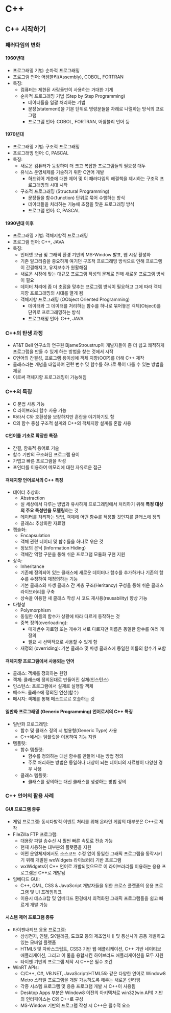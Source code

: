 # C++
## C++ 시작하기
### 패러다임의 변화
#### 1960년대
- 프로그래밍 기법: 순차적 프로그래밍
- 프로그램 언어: 어셈블리(Assembly), COBOL, FORTRAN
- 특징:
  - 컴퓨터는 제한된 사람들만이 사용하는 거대한 기계
  - 순차적 프로그래밍 기법 (Step by Step Programming)
    - 데이터들을 일괄 처리하는 기법
    - 문장(statement)을 기본 단위로 명령문들을 차례로 나열하는 방식의 프로그램
    - 프로그램 언어: COBOL, FORTRAN, 어셈블리 언어 등

#### 1970년대
- 프로그래밍 기법: 구조적 프로그래밍
- 프로그래밍 언어: C, PASCAL
- 특징:
  - 새로운 컴퓨터가 등장하며 더 크고 복잡한 프로그램들의 필요성 대두
  - 유닉스 운영체제를 기술하기 위한 C언어 개발
    - 하드웨어 계층에 대한 제어 및 이 패러다임의 해결책을 제시하는 구조적 프로그래밍의 시대 시작
  - 구조적 프로그래밍 (Structural Programming)
    - 문장들을 함수(function) 단위로 묶어 수행하는 방식
    - 데이터들을 처리하는 기능에 초점을 맞춘 프로그래밍 방식
    - 프로그램 언어: C, PASCAL
  
#### 1990년대 이후
- 프로그래밍 기법: 객체지향적 프로그래밍
- 프로그램 언어: C++, JAVA
- 특징:
  - 인터넷 보급 및 그래픽 환경 기반의 MS-Window 발표, 웹 시장 활성화
  - 기존 알고리즘을 중요하게 여기던 구조적 프로그래밍 방식으로 인해 프로그램이 간결해지고, 유지보수가 원활해짐
  - 새로운 시장에 맞는 대규모 프로그램 작성의 문제로 인해 새로운 프로그램 방식이 필요
  - 데이터 처리에 좀 더 초점을 맞추는 프로그램 방식이 필요하고 그에 따라 객체 지향 프로그래밍의 시대를 열게 됨
  - 객체지향 프로그래밍 (OObject Oriented Programming)
    - 데이터와 그 데이터를 처리하는 함수를 하나로 묶어놓은 객체(Object)를 단위로 프로그래밍하는 방식
    - 프로그래밍 언어: C++, JAVA

### C++의 탄생 과정
- AT&T Bell 연구소의 연구원 BjameStroustrup이 개발자들이 좀 더 쉽고 쾌적하게 프로그램을 만들 수 있게 하는 방법을 찾는 것에서 시작
- C언어의 간결성, 프로그램 용이성에 객체 지향(OOP)를 더해 C++ 제작
- 클래스라는 개념을 대입하여 관련 변수 및 함수를 하나로 묶어 다룰 수 있는 방법을 제공
- 이로써 객체지향 프로그래밍이 가능해짐

### C++의 특징
- C 문법 사용 가능
- C 라이브러리 함수 사용 가능
- 따라서 C와 호환성을 보장하지만 혼란을 야기하기도 함
- C의 함수 중심 구조적 설계와 C++의 객체지향 설계를 혼합 사용

#### C언어를 기초로 확장한 특징:
- 간결, 함축적 용어로 기술
- 함수 기반의 구조화된 프로그램 용이
- 가볍고 빠른 프로그램을 작성
- 포인터를 이용하여 메모리에 대한 자유로운 접근

#### 객체지향 언어로서의 C++ 특징
- 데이터 추상화:
  - Abstraction
  - 실 세상에서 다루는 방법과 유사하게 프로그래밍에서 처리하기 위해 **특정 대상의 주요 특성만을 모델링**하는 것
  - 데이터를 처리하는 방법, 객체에 어떤 함수를 적용할 것인지를 클래스에 정의
  - 클래스: 추상화한 자료형
- 캡술화:
  - Encapsulation
  - 객체 관련 데이터 및 함수들을 하나로 욲은 것
  - 정보의 은닉 (Information Hiding)
  - 객체간 역할 구분을 통해 쉬운 프로그램 모듈화 구현 지원
- 상속:
  - Inheritance
  - 기존에 정의되어 있는 클래스에 새로운 데이터나 함수를 추가하거나 기존의 함수를 수정하여 재정의하는 기능
  - 기본 클래스와 파생 클래스 간 계층 구조(Heritancy) 구성을 통해 쉬운 클래스 라이브러리를 구축
  - 상속을 이용한 새 클래스 작성 시 코드 재사용(reusability) 향상 가능
- 다형성
  - Polymorphism
  - 동일한 이름의 함수가 상황에 따라 다르게 동작하는 것
  - 중복 정의(overloading):
    - 매개변수 자료형 또는 개수가 서로 다르지만 이름은 동일한 함수를 여러 개 정의
    - 필요 시 선택적으로 사용할 수 있게 함
  - 재정의 (overriding): 기본 클래스 및 파생 클래스에 동일한 이름의 함수가 포함

#### 객체지향 프로그램에서 사용되는 언어
- 클래스: 객체를 정의하는 원형
- 객체: 클래스에 정의된대로 만들어진 실체(인스턴스)
- 인스턴스: 프로그램에서 실제로 실행할 객체
- 메소드: 클래스에 정의된 연산(함수)
- 메시지: 객체를 통해 메소드르르 호출하는 것

#### 일반화 프로그래밍 (Generic Programming) 언어로서의 C++ 특징
- 일반화 프로그래밍:
  - 함수 및 클래스 정의 시 범용형(Generic Type) 사용
  - C++에서는 템플릿을 이용하여 기능 지원
- 템플릿:
  - 함수 템플릿:
    - 함수를 정의하는 대신 함수를 만들어 내는 방법 정의
    - 주로 처리하는 방법은 동일하나 대상이 되는 데이터의 자료형이 다양한 경우 사용
  - 클래스 템플릿:
    - 클래스를 정의하는 대신 클래스를 생성하는 방법 정의

### C++ 언어의 활용 사례
#### GUI 프로그램 종류
- 게임 프로그램: 동시다발적 이벤트 처리를 위해 온라인 게암의 대부분은 C++로 제작
- FileZilla FTP 프로그램:
  - 대용량 파일 송수신 시 훨씬 빠른 속도로 전송 가능
  - 현재 사용하는 대부분의 플랫폼을 지원
  - 어떤 운영체제에서도 소스코드 수정 없이 동일한 그래픽 프로그램을 동작시키기 위해 개발된 wxWidgets 라이브러리 기반 프로그램
  - wxWidgets이 C++ 언어로 개발되었으므로 이 라이브러리를 이용하는 응용 프로그램은 C++로 개발됨
- 임베디드 GUI:
  - C++, QML, CSS & JavaScript 개발자들을 위한 크로스 플랫폼의 응용 프로그램 및 UI 프레임워크
  - 이용시 데스크탑 및 임베디드 환경에서 최적화된 그래픽 프로그램들을 쉽고 빠르게 개발 가능

#### 시스템 제어 프로그램 종류
- 타이젠내티브 응용 프로그램:
  - 삼성전자, 인텔, SK텔레콤, 도코모 등의 제조업체ㅔ 및 통신사가 공동 개발하고 있는 모바일 플랫폼
  - HTML5 및 자바스크립트, CSS3 기반 웹 애플리케이션, C++ 기반 네이티브 애플리케이션, 그리고 이 둘을 융합시킨 하이브리드 애플리케이션을 모두 지원
  - 타이젠 기반의 프로그램 제작 시 C++은 필수 조건
- WinRT APIs:
  - C/C++, C#, VB.NET, JavaScript/HTML5와 같은 다양한 언어로 Window8 Metro 스타일 프로그램을 개발 가능하도록 해주는 새로운 런타임
  - 각종 시스템 프로그램 및 응용 프로그램 개발 시 C++이 사용됨
  - Desktop Apps 부분은 Window8 이전의 아키텍쳐로 win32(win API) 기반의 인터페이스는 C와 C++로 구성
  - MS-Window 기반의 프로그램 작성 시 C++은 필수적 요소
  